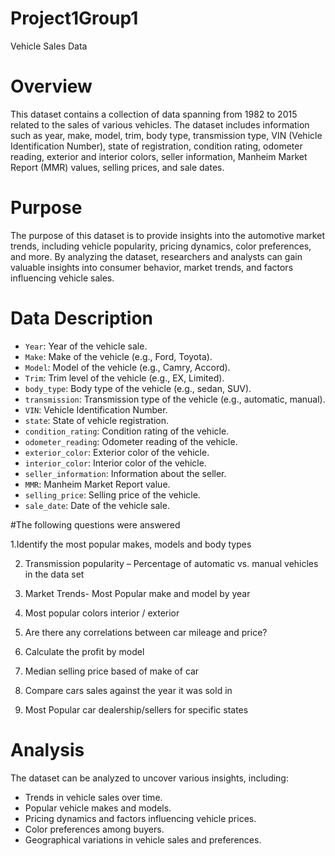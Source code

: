 # Project1Group1
Vehicle Sales Data

# Overview
This dataset contains a collection of data spanning from 1982 to 2015 related to the sales of various vehicles. The dataset includes information such as year, make, model, trim, body type, transmission type, VIN (Vehicle Identification Number), state of registration, condition rating, odometer reading, exterior and interior colors, seller information, Manheim Market Report (MMR) values, selling prices, and sale dates.

# Purpose
The purpose of this dataset is to provide insights into the automotive market trends, including vehicle popularity, pricing dynamics, color preferences, and more. By analyzing the dataset, researchers and analysts can gain valuable insights into consumer behavior, market trends, and factors influencing vehicle sales.

# Data Description
- `Year`: Year of the vehicle sale.
- `Make`: Make of the vehicle (e.g., Ford, Toyota).
- `Model`: Model of the vehicle (e.g., Camry, Accord).
- `Trim`: Trim level of the vehicle (e.g., EX, Limited).
- `body_type`: Body type of the vehicle (e.g., sedan, SUV).
- `transmission`: Transmission type of the vehicle (e.g., automatic, manual).
- `VIN`: Vehicle Identification Number.
- `state`: State of vehicle registration.
- `condition_rating`: Condition rating of the vehicle.
- `odometer_reading`: Odometer reading of the vehicle.
- `exterior_color`: Exterior color of the vehicle.
- `interior_color`: Interior color of the vehicle.
- `seller_information`: Information about the seller.
- `MMR`: Manheim Market Report value.
- `selling_price`: Selling price of the vehicle.
- `sale_date`: Date of the vehicle sale.

#The following questions were answered 

1.Identify the most popular makes, models and body types

2. Transmission popularity – Percentage of automatic vs. manual vehicles in the data set 

3. Market Trends- Most Popular make and model by year 

4. Most popular colors interior / exterior 

5. Are there any correlations between car mileage and price?

6. Calculate the profit by model 

7. Median selling price based of make of car 

8. Compare cars sales against the year it was sold in 

9.  Most Popular car dealership/sellers for specific states 




# Analysis
The dataset can be analyzed to uncover various insights, including:
- Trends in vehicle sales over time.
- Popular vehicle makes and models.
- Pricing dynamics and factors influencing vehicle prices.
- Color preferences among buyers.
- Geographical variations in vehicle sales and preferences.
